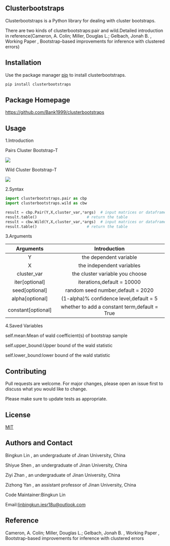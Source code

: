 ## Clusterbootstraps

Clusterbootstraps is a Python library for dealing with cluster bootstraps.

There are two kinds of clusterbootstraps:pair and wild.Detailed introduction in reference(Cameron, A. Colin; Miller, Douglas L.; Gelbach, Jonah B. , Working Paper , Bootstrap-based improvements for inference with clustered errors)


## Installation

Use the package manager [pip](https://pip.pypa.io/en/stable/) to install clusterbootstraps.

```bash
pip install clusterbootstraps
```
## Package Homepage
https://github.com/Bank1999/clusterbootstraps

## Usage
1.Introduction
  
Pairs Cluster Bootstrap-T

![](https://github.com/Bank1999/clusterbootstraps/blob/master/pictures/pair.png)
  
Wild Cluster Bootstrap-T

![](https://github.com/Bank1999/clusterbootstraps/blob/master/pictures/wild.png)
  
2.Syntax
```python
import clusterbootstraps.pair as cbp
import clusterbootstraps.wild as cbw

result = cbp.Pair(Y,X,cluster_var,*args)  # input matrices or dataframes
result.table()                      # return the table
result = cbw.Wild(Y,X,cluster_var,*args)  # input matrices or dataframes
result.table()                      # return the table
```         

3.Arguments

Arguments|Introduction
:---:|:---:
Y|the dependent variable
X|the independent variables
cluster_var|the cluster variable you choose
iter[optional]|iterations,default = 10000
seed[optional]|random seed number,default = 2020
alpha[optional]|(1-alpha)% confidence level,default = 5
constant[optional]|whether to add a constant term,default = True

4.Saved Variables

self.mean:Mean of wald coefficient(s) of bootstrap sample

self.upper_bound:Upper bound of the wald statistic

self.lower_bound:lower bound of the wald statistic

## Contributing
Pull requests are welcome. For major changes, please open an issue first to discuss what you would like to change.

Please make sure to update tests as appropriate.

## License
[MIT](https://choosealicense.com/licenses/mit/)

## Authors and Contact
Bingkun Lin , an undergraduate of Jinan University, China

Shiyue Shen , an undergraduate of Jinan University, China

Ziyi Zhan , an undergraduate of Jinan University, China

Zizhong Yan , an assistant professor of Jinan University, China

Code Maintainer:Bingkun Lin

Email:linbingkun.iesr18u@outlook.com

## Reference
Cameron, A. Colin; Miller, Douglas L.; Gelbach, Jonah B. , Working Paper , Bootstrap-based improvements for inference with clustered errors
